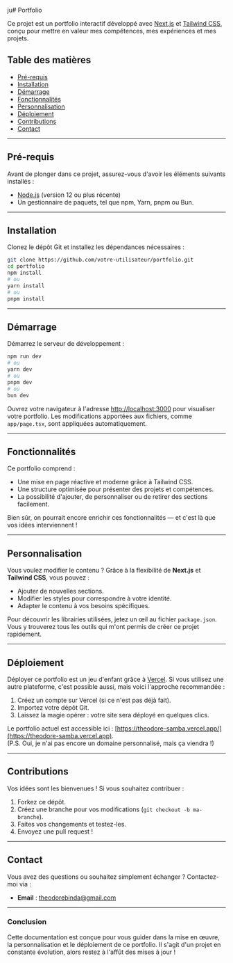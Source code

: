 ju# Portfolio

Ce projet est un portfolio interactif développé avec [Next.js](https://nextjs.org/) et [Tailwind CSS](https://tailwindcss.com/), conçu pour mettre en valeur mes compétences, mes expériences et mes projets.

## Table des matières
- [Pré-requis](#pré-requis)
- [Installation](#installation)
- [Démarrage](#démarrage)
- [Fonctionnalités](#fonctionnalités)
- [Personnalisation](#personnalisation)
- [Déploiement](#déploiement)
- [Contributions](#contributions)
- [Contact](#contact)

---

## Pré-requis
Avant de plonger dans ce projet, assurez-vous d'avoir les éléments suivants installés :
- [Node.js](https://nodejs.org/) (version 12 ou plus récente)
- Un gestionnaire de paquets, tel que npm, Yarn, pnpm ou Bun.

---

## Installation
Clonez le dépôt Git et installez les dépendances nécessaires :

```bash
git clone https://github.com/votre-utilisateur/portfolio.git
cd portfolio
npm install
# ou
yarn install
# ou
pnpm install
```

---

## Démarrage
Démarrez le serveur de développement :

```bash
npm run dev
# ou
yarn dev
# ou
pnpm dev
# ou
bun dev
```

Ouvrez votre navigateur à l'adresse [http://localhost:3000](http://localhost:3000) pour visualiser votre portfolio. Les modifications apportées aux fichiers, comme `app/page.tsx`, sont appliquées automatiquement.

---

## Fonctionnalités
Ce portfolio comprend :
- Une mise en page réactive et moderne grâce à Tailwind CSS.
- Une structure optimisée pour présenter des projets et compétences.
- La possibilité d'ajouter, de personnaliser ou de retirer des sections facilement.

Bien sûr, on pourrait encore enrichir ces fonctionnalités — et c'est là que vos idées interviennent !

---

## Personnalisation
Vous voulez modifier le contenu ? Grâce à la flexibilité de **Next.js** et **Tailwind CSS**, vous pouvez :
- Ajouter de nouvelles sections.
- Modifier les styles pour correspondre à votre identité.
- Adapter le contenu à vos besoins spécifiques.

Pour découvrir les librairies utilisées, jetez un œil au fichier `package.json`. Vous y trouverez tous les outils qui m'ont permis de créer ce projet rapidement.

---

## Déploiement
Déployer ce portfolio est un jeu d'enfant grâce à [Vercel](https://vercel.com/). Si vous utilisez une autre plateforme, c'est possible aussi, mais voici l'approche recommandée :

1. Créez un compte sur Vercel (si ce n'est pas déjà fait).
2. Importez votre dépôt Git.
3. Laissez la magie opérer : votre site sera déployé en quelques clics.

Le portfolio actuel est accessible ici : [https://theodore-samba.vercel.app/](https://theodore-samba.vercel.app).  
(P.S. Oui, je n'ai pas encore un domaine personnalisé, mais ça viendra !)

---

## Contributions
Vos idées sont les bienvenues ! Si vous souhaitez contribuer :
1. Forkez ce dépôt.
2. Créez une branche pour vos modifications (`git checkout -b ma-branche`).
3. Faites vos changements et testez-les.
4. Envoyez une pull request !

---

## Contact
Vous avez des questions ou souhaitez simplement échanger ? Contactez-moi via :
- **Email** : [theodorebinda@gmail.com](mailto:theodorebinda@gmail.com)

---

### Conclusion
Cette documentation est conçue pour vous guider dans la mise en œuvre, la personnalisation et le déploiement de ce portfolio. Il s'agit d'un projet en constante évolution, alors restez à l'affût des mises à jour !


